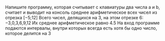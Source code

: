 Напишите программу, которая считывает с клавиатуры два числа a и b, считает и выводит на консоль среднее арифметическое всех чисел из отрезка [−5;12]
Всего чисел, делящихся на 3, на этом отрезке 6: −3,0,3,6,9,12 Их среднее арифметическое равно 4.5
На вход программе подаются интервалы, внутри которых всегда есть хотя бы одно число, которое делится на 3
